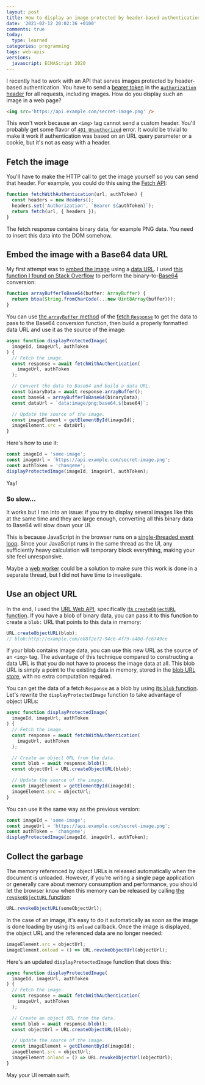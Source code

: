```yaml
---
layout: post
title: How to display an image protected by header-based authentication
date: '2021-02-12 20:02:36 +0100'
comments: true
today:
  type: learned
categories: programming
tags: web-apis
versions:
  javascript: ECMAScript 2020
---
```


I recently had to work with an API that serves images protected by header-based
authentication. You have to send a [bearer token][bearer-token] in the
[`Authorization` header][authorization-header] for all requests, including
images. How do you display such an image in a web page?

```html
<img src='https://api.example.com/secret-image.png' />
```

This won't work because an `<img>` tag cannot send a custom header. You'll
probably get some flavor of [`401 Unauthorized`][http-401] error. It would be
trivial to make it work if authentication was based on an URL query parameter or
a cookie, but it's not as easy with a header.

<!-- more -->

## Fetch the image

You'll have to make the HTTP call to get the image yourself so you can send that
header. For example, you could do this using the [Fetch API][fetch-api]:

```js
function fetchWithAuthentication(url, authToken) {
  const headers = new Headers();
  headers.set('Authorization', `Bearer ${authToken}`);
  return fetch(url, { headers });
}
```

The fetch response contains binary data, for example PNG data. You need to
insert this data into the DOM somehow.

## Embed the image with a Base64 data URL

My first attempt was to [embed the image][data-url-image] using a [data
URL][data-url]. I used [this function I found on Stack
Overflow][base64-stack-overflow] to perform the binary-to-[Base64][base64]
conversion:

```js
function arrayBufferToBase64(buffer: ArrayBuffer) {
  return btoa(String.fromCharCode(...new Uint8Array(buffer)));
}
```

You can use [the `arrayBuffer` method][fetch-api-array-buffer] of the [fetch
`Response`][fetch-api-response] to get the data to pass to the Base64 conversion
function, then build a properly formatted data URL and use it as the source of
the image:

```js
async function displayProtectedImage(
  imageId, imageUrl, authToken
) {
  // Fetch the image.
  const response = await fetchWithAuthentication(
    imageUrl, authToken
  );

  // Convert the data to Base64 and build a data URL.
  const binaryData = await response.arrayBuffer();
  const base64 = arrayBufferToBase64(binaryData);
  const dataUrl = `data:image/png;base64,${base64}`;

  // Update the source of the image.
  const imageElement = getElementById(imageId);
  imageElement.src = dataUrl;
}
```

Here's how to use it:

```js
const imageId = 'some-image';
const imageUrl = 'https://api.example.com/secret-image.png';
const authToken = 'changeme';
displayProtectedImage(imageId, imageUrl, authToken);
```

Yay!

### So slow...

It works but I ran into an issue: if you try to display several images like this
at the same time and they are large enough, converting all this binary data to
Base64 will slow down your UI.

This is because JavaScript in the browser runs on a [single-threaded event
loop][event-loop]. Since your JavaScript runs in the same thread as the UI, any
sufficiently heavy calculation will temporary block everything, making your site
feel unresponsive.

Maybe a [web worker][web-workers] could be a solution to make sure this work is
done in a separate thread, but I did not have time to investigate.

## Use an object URL

In the end, I used the [URL Web API][url-api], specifically [its
`createObjectURL` function][url-api-create-object-url]. If you have a blob of
binary data, you can pass it to this function to create a `blob:` URL that
points to this data in memory:

```js
URL.createObjectURL(blob);
// blob:http://example.com/e88f2e72-94c6-4f79-a40d-fc6749ce
```

If your blob contains image data, you can use this new URL as the source of an
`<img>` tag. The advantage of this technique compared to constructing a data URL
is that you do not have to process the image data at all. This blob URL is
simply a point to the existing data in memory, stored in the [blob URL
store][blob-url-store], with no extra computation required.

You can get the data of a fetch `Response` as a blob by using [its `blob`
function][fetch-api-blob]. Let's rewrite the `displayProtectedImage` function to
take advantage of object URLs:

```js
async function displayProtectedImage(
  imageId, imageUrl, authToken
) {
  // Fetch the image.
  const response = await fetchWithAuthentication(
    imageUrl, authToken
  );

  // Create an object URL from the data.
  const blob = await response.blob();
  const objectUrl = URL.createObjectURL(blob);

  // Update the source of the image.
  const imageElement = getElementById(imageId);
  imageElement.src = objectUrl;
}
```

You can use it the same way as the previous version:

```js
const imageId = 'some-image';
const imageUrl = 'https://api.example.com/secret-image.png';
const authToken = 'changeme';
displayProtectedImage(imageId, imageUrl, authToken);
```

## Collect the garbage

The memory referenced by object URLs is released automatically when the document
is unloaded. However, if you're writing a single page application or generally
care about memory consumption and performance, you should let the browser know
when this memory can be released by calling [the `revokeObjectURL`
function][url-api-revoke-object-url]:

```js
URL.revokeObjectURL(someObjectUrl);
```

In the case of an image, it's easy to do it automatically as soon as the image
is done loading by using its `onload` callback. Once the image is displayed, the
object URL and the referenced data are no longer needed:

```js
imageElement.src = objectUrl;
imageElement.onload = () => URL.revokeObjectUrl(objectUrl);
```

Here's an updated `displayProtectedImage` function that does this:

```js
async function displayProtectedImage(
  imageId, imageUrl, authToken
) {
  // Fetch the image.
  const response = await fetchWithAuthentication(
    imageUrl, authToken
  );

  // Create an object URL from the data.
  const blob = await response.blob();
  const objectUrl = URL.createObjectURL(blob);

  // Update the source of the image.
  const imageElement = getElementById(imageId);
  imageElement.src = objectUrl;
  imageElement.onload = () => URL.revokeObjectUrl(objectUrl);
}
```

May your UI remain swift.

[authorization-header]: https://developer.mozilla.org/en-US/docs/Web/HTTP/Headers/Authorization
[base64]: https://en.wikipedia.org/wiki/Base64
[base64-stack-overflow]: https://stackoverflow.com/a/11562550
[bearer-token]: https://tools.ietf.org/html/rfc6750
[blob-url-store]: https://w3c.github.io/FileAPI/#BlobURLStore
[data-url]: https://developer.mozilla.org/en-US/docs/Web/HTTP/Basics_of_HTTP/Data_URIs
[data-url-image]: https://developer.mozilla.org/en-US/docs/Web/API/Canvas_API/Tutorial/Using_images#embedding_an_image_via_data_url
[event-loop]: https://developer.mozilla.org/en-US/docs/Web/JavaScript/EventLoop
[fetch-api]: https://developer.mozilla.org/en-US/docs/Web/API/Fetch_API
[fetch-api-array-buffer]: https://developer.mozilla.org/en-US/docs/Web/API/Body/arrayBuffer
[fetch-api-blob]: https://developer.mozilla.org/en-US/docs/Web/API/Body/blob
[fetch-api-response]: https://developer.mozilla.org/en-US/docs/Web/API/Response
[http-401]: https://httpstatuses.com/401
[url-api]: https://developer.mozilla.org/en-US/docs/Web/API/URL
[url-api-create-object-url]: https://developer.mozilla.org/en-US/docs/Web/API/URL/createObjectURL
[url-api-revoke-object-url]: https://developer.mozilla.org/en-US/docs/Web/API/URL/revokeObjectURL
[web-workers]: https://developer.mozilla.org/en-US/docs/Web/API/Web_Workers_API/Using_web_workers
